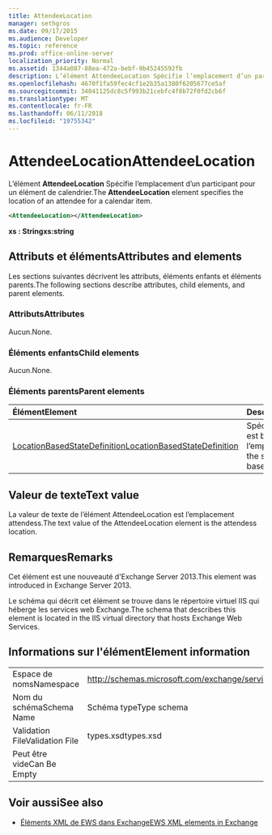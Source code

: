 ```yaml
---
title: AttendeeLocation
manager: sethgros
ms.date: 09/17/2015
ms.audience: Developer
ms.topic: reference
ms.prod: office-online-server
localization_priority: Normal
ms.assetid: 1344a087-88ea-472a-bebf-9b45245592fb
description: L’élément AttendeeLocation Spécifie l’emplacement d’un participant pour un élément de calendrier.
ms.openlocfilehash: 4670f1fa59fec4cf1e2b35a1380f6205677ce5af
ms.sourcegitcommit: 34041125dc8c5f993b21cebfc4f8b72f0fd2cb6f
ms.translationtype: MT
ms.contentlocale: fr-FR
ms.lasthandoff: 06/11/2018
ms.locfileid: "19755342"
---
```

# <a name="attendeelocation"></a><span data-ttu-id="584e7-103">AttendeeLocation</span><span class="sxs-lookup"><span data-stu-id="584e7-103">AttendeeLocation</span></span>

<span data-ttu-id="584e7-104">L’élément **AttendeeLocation** Spécifie l’emplacement d’un participant pour un élément de calendrier.</span><span class="sxs-lookup"><span data-stu-id="584e7-104">The **AttendeeLocation** element specifies the location of an attendee for a calendar item.</span></span> 
  
```XML
<AttendeeLocation></AttendeeLocation>
```

 <span data-ttu-id="584e7-105">**xs : String**</span><span class="sxs-lookup"><span data-stu-id="584e7-105">**xs:string**</span></span>
## <a name="attributes-and-elements"></a><span data-ttu-id="584e7-106">Attributs et éléments</span><span class="sxs-lookup"><span data-stu-id="584e7-106">Attributes and elements</span></span>

<span data-ttu-id="584e7-107">Les sections suivantes décrivent les attributs, éléments enfants et éléments parents.</span><span class="sxs-lookup"><span data-stu-id="584e7-107">The following sections describe attributes, child elements, and parent elements.</span></span>
  
### <a name="attributes"></a><span data-ttu-id="584e7-108">Attributs</span><span class="sxs-lookup"><span data-stu-id="584e7-108">Attributes</span></span>

<span data-ttu-id="584e7-109">Aucun.</span><span class="sxs-lookup"><span data-stu-id="584e7-109">None.</span></span>
  
### <a name="child-elements"></a><span data-ttu-id="584e7-110">Éléments enfants</span><span class="sxs-lookup"><span data-stu-id="584e7-110">Child elements</span></span>

<span data-ttu-id="584e7-111">Aucun.</span><span class="sxs-lookup"><span data-stu-id="584e7-111">None.</span></span>
  
### <a name="parent-elements"></a><span data-ttu-id="584e7-112">Éléments parents</span><span class="sxs-lookup"><span data-stu-id="584e7-112">Parent elements</span></span>

|<span data-ttu-id="584e7-113">**Élément**</span><span class="sxs-lookup"><span data-stu-id="584e7-113">**Element**</span></span>|<span data-ttu-id="584e7-114">**Description**</span><span class="sxs-lookup"><span data-stu-id="584e7-114">**Description**</span></span>|
|:-----|:-----|
|[<span data-ttu-id="584e7-115">LocationBasedStateDefinition</span><span class="sxs-lookup"><span data-stu-id="584e7-115">LocationBasedStateDefinition</span></span>](locationbasedstatedefinition.md) <br/> |<span data-ttu-id="584e7-116">Spécifie l’état lorsqu’il est basé sur l’emplacement.</span><span class="sxs-lookup"><span data-stu-id="584e7-116">Specifies the state when it is based on location.</span></span>  <br/> |
   
## <a name="text-value"></a><span data-ttu-id="584e7-117">Valeur de texte</span><span class="sxs-lookup"><span data-stu-id="584e7-117">Text value</span></span>

<span data-ttu-id="584e7-118">La valeur de texte de l’élément AttendeeLocation est l’emplacement attendess.</span><span class="sxs-lookup"><span data-stu-id="584e7-118">The text value of the AttendeeLocation element is the attendess location.</span></span>
  
## <a name="remarks"></a><span data-ttu-id="584e7-119">Remarques</span><span class="sxs-lookup"><span data-stu-id="584e7-119">Remarks</span></span>

<span data-ttu-id="584e7-120">Cet élément est une nouveauté d'Exchange Server 2013.</span><span class="sxs-lookup"><span data-stu-id="584e7-120">This element was introduced in Exchange Server 2013.</span></span>
  
<span data-ttu-id="584e7-121">Le schéma qui décrit cet élément se trouve dans le répertoire virtuel IIS qui héberge les services web Exchange.</span><span class="sxs-lookup"><span data-stu-id="584e7-121">The schema that describes this element is located in the IIS virtual directory that hosts Exchange Web Services.</span></span>
  
## <a name="element-information"></a><span data-ttu-id="584e7-122">Informations sur l'élément</span><span class="sxs-lookup"><span data-stu-id="584e7-122">Element information</span></span>

|||
|:-----|:-----|
|<span data-ttu-id="584e7-123">Espace de noms</span><span class="sxs-lookup"><span data-stu-id="584e7-123">Namespace</span></span>  <br/> |http://schemas.microsoft.com/exchange/services/2006/types  <br/> |
|<span data-ttu-id="584e7-124">Nom du schéma</span><span class="sxs-lookup"><span data-stu-id="584e7-124">Schema Name</span></span>  <br/> |<span data-ttu-id="584e7-125">Schéma type</span><span class="sxs-lookup"><span data-stu-id="584e7-125">Type schema</span></span>  <br/> |
|<span data-ttu-id="584e7-126">Validation File</span><span class="sxs-lookup"><span data-stu-id="584e7-126">Validation File</span></span>  <br/> |<span data-ttu-id="584e7-127">types.xsd</span><span class="sxs-lookup"><span data-stu-id="584e7-127">types.xsd</span></span>  <br/> |
|<span data-ttu-id="584e7-128">Peut être vide</span><span class="sxs-lookup"><span data-stu-id="584e7-128">Can Be Empty</span></span>  <br/> ||
   
## <a name="see-also"></a><span data-ttu-id="584e7-129">Voir aussi</span><span class="sxs-lookup"><span data-stu-id="584e7-129">See also</span></span>

- [<span data-ttu-id="584e7-130">Éléments XML de EWS dans Exchange</span><span class="sxs-lookup"><span data-stu-id="584e7-130">EWS XML elements in Exchange</span></span>](ews-xml-elements-in-exchange.md)

